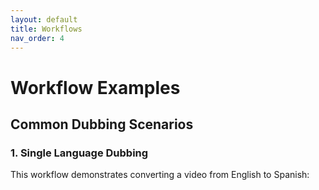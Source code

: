 ```yaml
---
layout: default
title: Workflows
nav_order: 4
---
```


# Workflow Examples

## Common Dubbing Scenarios

### 1. Single Language Dubbing

This workflow demonstrates converting a video from English to Spanish: 